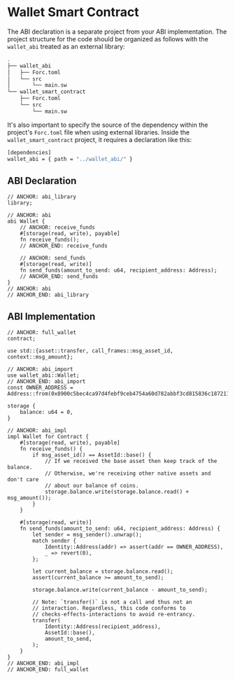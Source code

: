 # Wallet Smart Contract

The ABI declaration is a separate project from your ABI implementation. The project structure for the code should be organized as follows with the `wallet_abi` treated as an external library:

```sh
.
├── wallet_abi
│   ├── Forc.toml
│   └── src
│       └── main.sw
└── wallet_smart_contract
    ├── Forc.toml
    └── src
        └── main.sw
```

It's also important to specify the source of the dependency within the project's `Forc.toml` file when using external libraries. Inside the `wallet_smart_contract` project, it requires a declaration like this:

```sh
[dependencies]
wallet_abi = { path = "../wallet_abi/" }
```

## ABI Declaration

```sway
// ANCHOR: abi_library
library;

// ANCHOR: abi
abi Wallet {
    // ANCHOR: receive_funds
    #[storage(read, write), payable]
    fn receive_funds();
    // ANCHOR_END: receive_funds

    // ANCHOR: send_funds
    #[storage(read, write)]
    fn send_funds(amount_to_send: u64, recipient_address: Address);
    // ANCHOR_END: send_funds
}
// ANCHOR: abi
// ANCHOR_END: abi_library
```

## ABI Implementation

```sway
// ANCHOR: full_wallet
contract;

use std::{asset::transfer, call_frames::msg_asset_id, context::msg_amount};

// ANCHOR: abi_import
use wallet_abi::Wallet;
// ANCHOR_END: abi_import
const OWNER_ADDRESS = Address::from(0x8900c5bec4ca97d4febf9ceb4754a60d782abbf3cd815836c1872116f203f861);

storage {
    balance: u64 = 0,
}

// ANCHOR: abi_impl
impl Wallet for Contract {
    #[storage(read, write), payable]
    fn receive_funds() {
        if msg_asset_id() == AssetId::base() {
            // If we received the base asset then keep track of the balance.
            // Otherwise, we're receiving other native assets and don't care
            // about our balance of coins.
            storage.balance.write(storage.balance.read() + msg_amount());
        }
    }

    #[storage(read, write)]
    fn send_funds(amount_to_send: u64, recipient_address: Address) {
        let sender = msg_sender().unwrap();
        match sender {
            Identity::Address(addr) => assert(addr == OWNER_ADDRESS),
            _ => revert(0),
        };

        let current_balance = storage.balance.read();
        assert(current_balance >= amount_to_send);

        storage.balance.write(current_balance - amount_to_send);

        // Note: `transfer()` is not a call and thus not an
        // interaction. Regardless, this code conforms to
        // checks-effects-interactions to avoid re-entrancy.
        transfer(
            Identity::Address(recipient_address),
            AssetId::base(),
            amount_to_send,
        );
    }
}
// ANCHOR_END: abi_impl
// ANCHOR_END: full_wallet
```
